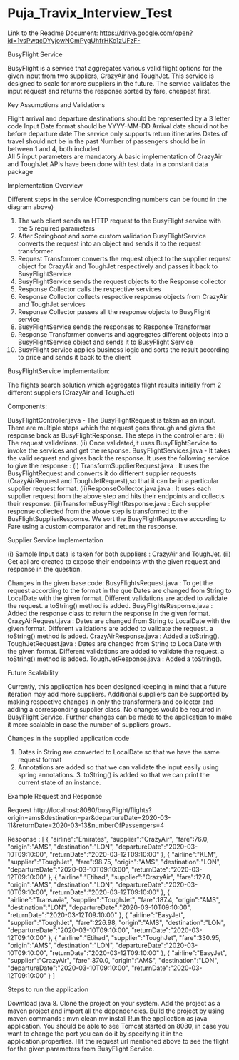 # Puja_Travix_Interview_Test

Link to the Readme Document: https://drive.google.com/open?id=1vsPwqcDYyjowNCmPygUhfrHKc1zUFzF-

BusyFlight Service 

BusyFlight is a service that aggregates various valid flight options for the given input from two suppliers, CrazyAir and ToughJet. This service is designed to scale for more suppliers in the future. The service validates the input request and returns the response sorted by fare, cheapest first.

Key Assumptions and Validations

Flight arrival and departure destinations should be represented by a 3 letter code
Input Date format should be YYYY-MM-DD
Arrival date should not be before departure date 
The service only supports return itineraries 
Dates of travel should not be in the past 
Number of passengers should be in between 1 and 4, both included  
All 5 input parameters are mandatory 
A basic implementation of CrazyAir and ToughJet APIs have been done with test data in a constant data package 

Implementation Overview  

Different steps in the service (Corresponding numbers can be found in the diagram above)

1. The web client sends an HTTP request to the BusyFlight service with the 5 required parameters
2. After Springboot and some custom validation BusyFlightService converts the request into an object and sends it to the request transformer 
3. Request Transformer converts the request object to the supplier  request object for CrazyAir and ToughJet respectively and passes it back to BusyFlightService 
4. BusyFlightService sends the request objects to the Response collector 
5. Response Collector calls the respective services
6. Response Collector collects respective response objects from CrazyAir and ToughJet services 
7. Response Collector passes all the response objects to BusyFlight service 
8. BusyFlightService sends the responses to Response Transformer
9. Response Transformer converts and aggregates different objects into a BusyFlightService object and sends it to BusyFlight Service
10. BusyFlight service applies business logic and sorts the result according to price and sends it back to the client

BusyFlightService Implementation: 

The flights search solution which aggregates flight results initially from 2 different suppliers (CrazyAir and ToughJet) 

Components:

BusyFlightController.java - The  BusyFlightRequest is taken as an input.
There are multiple steps which the request goes through and gives the response back as BusyFlightResponse.
The steps in the controller are :
(i) The request validations.
(ii) Once validated,it uses BusyFlightService to invoke the services and get the response.
 BusyFlightServices.java - It takes the valid request and gives back the response.
It uses the following service to give the response :
(i) TransformSupplierRequest.java : It uses the BusyFlightRequest and converts it do different supplier requests (CrazyAirRequest and ToughJetRequest),so that it can be in a particular supplier request format.
(ii)ResponseCollector.java.java : It uses each supplier request from the above step and hits their endpoints and collects their response.
(iii)TransformBusyFlightResponse.java : Each supplier response collected from the above step is transformed to the BusFlightSupplierResponse.
We sort the BusyFlightResponse according to Fare using a custom comparator and return the response.

Supplier Service Implementation

(i) Sample Input  data is taken for both suppliers : CrazyAir and ToughJet.
(ii) Get api are created to  expose their endpoints with the given request and response in the question.

Changes in the given base code:
BusyFlightsRequest.java :
To get the request according to the format in the que Dates are changed from String to LocalDate with the given format.
Different validations are added to validate the request.
a toString() method is added.
BusyFlightsResponse.java : Added the response class to return the response in the given format.
CrazyAirRequest.java :
Dates are changed from String to LocalDate with the given format.
Different validations are added to validate the request.
a toString() method is added.
 CrazyAirResponse.java : Added a toString().      
 ToughJetRequest.java :
Dates are changed from String to LocalDate with the given format.
Different validations are added to validate the request.
a toString() method is added.
  ToughJetResponse.java : Added a toString().

Future Scalability

Currently, this application has been designed keeping in mind that a future iteration may add more suppliers. Additional suppliers can be supported by making respective changes in only the transformers and collector and adding a corresponding supplier class. No changes would be required in BusyFlight Service. 
Further changes can be made to the application to make it more scalable in case the number of suppliers grows.

Changes in the supplied application code

1. Dates in String are converted to LocalDate so that we have the same 
request format
2. Annotations are added so that we can validate the input easily using spring annotations.
 	3. toString() is added so that we can print the current state of an instance. 

Example Request and Response

Request 
http://localhost:8080/busyFlight/flights?origin=ams&destination=par&departureDate=2020-03-11&returnDate=2020-03-13&numberOfPassengers=4

Response :
[
   {
      "airline":"Emirates",
      "supplier":"CrazyAir",
      "fare":76.0,
      "origin":"AMS",
      "destination":"LON",
      "departureDate":"2020-03-10T09:10:00",
      "returnDate":"2020-03-12T09:10:00"
   },
   {
      "airline":"KLM",
      "supplier":"ToughJet",
      "fare":98.75,
      "origin":"AMS",
      "destination":"LON",
      "departureDate":"2020-03-10T09:10:00",
      "returnDate":"2020-03-12T09:10:00"
   },
   {
      "airline":"Etihad",
      "supplier":"CrazyAir",
      "fare":127.0,
      "origin":"AMS",
      "destination":"LON",
      "departureDate":"2020-03-10T09:10:00",
      "returnDate":"2020-03-12T09:10:00"
   },
   {
      "airline":"Transavia",
      "supplier":"ToughJet",
      "fare":187.4,
      "origin":"AMS",
      "destination":"LON",
      "departureDate":"2020-03-10T09:10:00",
      "returnDate":"2020-03-12T09:10:00"
   },
   {
      "airline":"EasyJet",
      "supplier":"ToughJet",
      "fare":226.98,
      "origin":"AMS",
      "destination":"LON",
      "departureDate":"2020-03-10T09:10:00",
      "returnDate":"2020-03-12T09:10:00"
   },
   {
      "airline":"Etihad",
      "supplier":"ToughJet",
      "fare":330.95,
      "origin":"AMS",
      "destination":"LON",
      "departureDate":"2020-03-10T09:10:00",
      "returnDate":"2020-03-12T09:10:00"
   },
   {
      "airline":"EasyJet",
      "supplier":"CrazyAir",
      "fare":370.0,
      "origin":"AMS",
      "destination":"LON",
      "departureDate":"2020-03-10T09:10:00",
      "returnDate":"2020-03-12T09:10:00"
   }
]

Steps to run the application

Download java 8.
Clone the project on your system.
Add the project as a maven project and import all the dependencies.
Build the project by using maven commands  :
 mvn clean
 mv install
Run the application as java application.
You should be able to see Tomcat started on 8080, in case you want to change the port you can do it by specifying it in the application.properties.
Hit the request url mentioned above to see the flight for the given parameters from BusyFlight Service.


	




